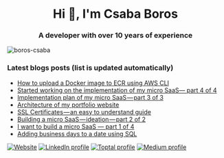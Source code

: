 <h1 align="center">Hi 👋, I'm Csaba Boros</h1>
<h3 align="center">A developer with over 10 years of experience</h3>

<p align="left"> <img src="https://komarev.com/ghpvc/?username=boros-csaba&label=Profile%20views&color=0e75b6&style=flat" alt="boros-csaba" /> </p>

### Latest blogs posts (list is updated automatically)
<!-- BLOG-POST-LIST:START -->
- [How to upload a Docker image to ECR using AWS CLI](https://medium.com/@boros.csaba94/how-to-upload-a-docker-image-to-ecr-using-aws-cli-f21a447214d1?source=rss-b41a5b726edf------2)
- [Started working on the implementation of my micro SaaS— part 4 of 4](https://medium.com/@boros.csaba94/started-working-on-the-implementation-of-my-micro-saas-part-4-of-4-540e49625a99?source=rss-b41a5b726edf------2)
- [Implementation plan of my micro SaaS — part 3 of 3](https://medium.com/@boros.csaba94/implementation-plan-of-my-micro-saas-part-3-of-3-bda3a6279cf6?source=rss-b41a5b726edf------2)
- [Architecture of my portfolio website](https://medium.com/@boros.csaba94/architecture-of-my-portfolio-website-a093ec3e7f57?source=rss-b41a5b726edf------2)
- [SSL Certificates — an easy to understand guide](https://medium.com/@boros.csaba94/ssl-certificates-an-easy-to-understand-guide-8da7aa1d54ee?source=rss-b41a5b726edf------2)
- [Building a micro SaaS — ideation — part 2 of 2](https://medium.com/@boros.csaba94/building-a-micro-saas-ideation-4d3e2ae13321?source=rss-b41a5b726edf------2)
- [I want to build a micro SaaS — part 1 of 4](https://medium.com/@boros.csaba94/i-want-to-build-a-micro-saas-998468a2e00c?source=rss-b41a5b726edf------2)
- [Adding business days to a date using SQL](https://medium.com/@boros.csaba94/adding-business-days-to-a-date-using-sql-43887ca6e22a?source=rss-b41a5b726edf------2)
<!-- BLOG-POST-LIST:END -->

<!--
**boros-csaba/boros-csaba** is a ✨ _special_ ✨ repository because its `README.md` (this file) appears on your GitHub profile.

Here are some ideas to get you started:

- 🔭 I’m currently working on ...
- 🌱 I’m currently learning ...
- 👯 I’m looking to collaborate on ...
- 🤔 I’m looking for help with ...
- 💬 Ask me about ...
- 📫 How to reach me: ...
- 😄 Pronouns: ...
- ⚡ Fun fact: ...
-->

[![Website](https://img.shields.io/badge/Website-E34F26?style=for-the-badge&logo=html5&logoColor=white)](https://www.boroscsaba.com/)
[![LinkedIn profile](https://img.shields.io/badge/LinkedIn_profile-0A66C2?style=for-the-badge&logo=linkedin&logoColor=white)](https://www.linkedin.com/in/boroscsaba/)
[![Toptal profile](https://img.shields.io/badge/Toptal_profile-3863A0?style=for-the-badge&logo=toptal&logoColor=white)](https://www.toptal.com/resume/boros-csaba)
[![Medium profile](https://img.shields.io/static/v1?label=&message=Medium+profile&color=%23000000&style=for-the-badge&logo=medium&logoColor=white)](https://medium.com/@boros.csaba94)